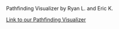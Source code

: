 Pathfinding Visualizer by Ryan L. and Eric K. 

[Link to our Pathfinding Visualizer](https://ericrkuo.github.io/PathfindingVisualizer/)
